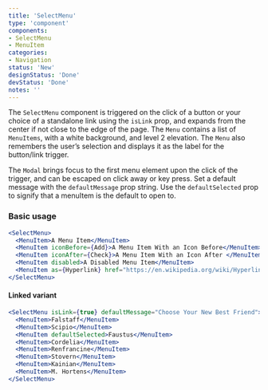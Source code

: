 ```yaml
---
title: 'SelectMenu'
type: 'component'
components:
- SelectMenu
- MenuItem
categories:
- Navigation
status: 'New'
designStatus: 'Done'
devStatus: 'Done'
notes: ''
---
```


The ``SelectMenu`` component is triggered on the click of a button or your choice of a standalone link using the `isLink` prop, and expands from the center if not close to the edge of the page. The ``Menu`` contains a list of ``MenuItems``, with a white background, and level 2 elevation. The ``Menu`` also remembers the user’s selection and displays it as the label for the button/link trigger.

The ``Modal`` brings focus to the first menu element upon the click of the trigger, and can be escaped on click away or key press. Set a default message with the `defaultMessage` prop string. Use the `defaultSelected` prop to signify that a menuItem is the default to open to.

### Basic usage

```jsx live=true
<SelectMenu>
  <MenuItem>A Menu Item</MenuItem>
  <MenuItem iconBefore={Add}>A Menu Item With an Icon Before</MenuItem>
  <MenuItem iconAfter={Check}>A Menu Item With an Icon After </MenuItem>
  <MenuItem disabled>A Disabled Menu Item</MenuItem>
  <MenuItem as={Hyperlink} href="https://en.wikipedia.org/wiki/Hyperlink">A Link Menu Item</MenuItem>
</SelectMenu>
```

#### Linked variant

```jsx live=true
<SelectMenu isLink={true} defaultMessage="Choose Your New Best Friend">
  <MenuItem>Falstaff</MenuItem>
  <MenuItem>Scipio</MenuItem>
  <MenuItem defaultSelected>Faustus</MenuItem>
  <MenuItem>Cordelia</MenuItem>
  <MenuItem>Renfrancine</MenuItem>
  <MenuItem>Stovern</MenuItem>
  <MenuItem>Kainian</MenuItem>
  <MenuItem>M. Hortens</MenuItem>
</SelectMenu>
```
